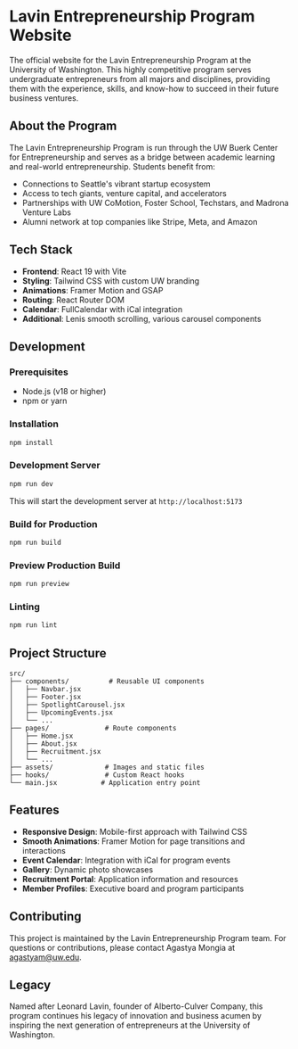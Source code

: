 # Lavin Entrepreneurship Program Website

The official website for the Lavin Entrepreneurship Program at the University of Washington. This highly competitive program serves undergraduate entrepreneurs from all majors and disciplines, providing them with the experience, skills, and know-how to succeed in their future business ventures.

## About the Program

The Lavin Entrepreneurship Program is run through the UW Buerk Center for Entrepreneurship and serves as a bridge between academic learning and real-world entrepreneurship. Students benefit from:

- Connections to Seattle's vibrant startup ecosystem
- Access to tech giants, venture capital, and accelerators
- Partnerships with UW CoMotion, Foster School, Techstars, and Madrona Venture Labs
- Alumni network at top companies like Stripe, Meta, and Amazon

## Tech Stack

- **Frontend**: React 19 with Vite
- **Styling**: Tailwind CSS with custom UW branding
- **Animations**: Framer Motion and GSAP
- **Routing**: React Router DOM
- **Calendar**: FullCalendar with iCal integration
- **Additional**: Lenis smooth scrolling, various carousel components

## Development

### Prerequisites
- Node.js (v18 or higher)
- npm or yarn

### Installation

```bash
npm install
```

### Development Server

```bash
npm run dev
```

This will start the development server at `http://localhost:5173`

### Build for Production

```bash
npm run build
```

### Preview Production Build

```bash
npm run preview
```

### Linting

```bash
npm run lint
```

## Project Structure

```
src/
├── components/          # Reusable UI components
│   ├── Navbar.jsx
│   ├── Footer.jsx
│   ├── SpotlightCarousel.jsx
│   ├── UpcomingEvents.jsx
│   └── ...
├── pages/              # Route components
│   ├── Home.jsx
│   ├── About.jsx
│   ├── Recruitment.jsx
│   └── ...
├── assets/             # Images and static files
├── hooks/              # Custom React hooks
└── main.jsx           # Application entry point
```

## Features

- **Responsive Design**: Mobile-first approach with Tailwind CSS
- **Smooth Animations**: Framer Motion for page transitions and interactions
- **Event Calendar**: Integration with iCal for program events
- **Gallery**: Dynamic photo showcases
- **Recruitment Portal**: Application information and resources
- **Member Profiles**: Executive board and program participants

## Contributing

This project is maintained by the Lavin Entrepreneurship Program team. For questions or contributions, please contact Agastya Mongia at agastyam@uw.edu.

## Legacy

Named after Leonard Lavin, founder of Alberto-Culver Company, this program continues his legacy of innovation and business acumen by inspiring the next generation of entrepreneurs at the University of Washington.
